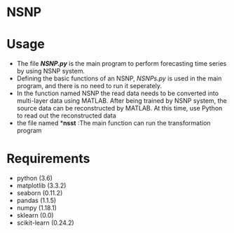 # NSNP
# Usage
- The file ***NSNP.py*** is the main program to perform forecasting time series by using NSNP system.
- Defining the basic functions of an NSNP, *NSNPs.py* is used in the main program, and there is no need to run it seperately.
- In the function named NSNP the read data needs to be converted into multi-layer data using MATLAB. After being trained by NSNP system,
  the source data can be reconstructed by MATLAB. At this time, use Python to read out the reconstructed data
- the file named ***nsst** :The main function can run the transformation program

# Requirements
- python (3.6)
- matplotlib (3.3.2)
- seaborn (0.11.2)
- pandas (1.1.5)
- numpy (1.18.1)
- sklearn (0.0)
- scikit-learn (0.24.2)
